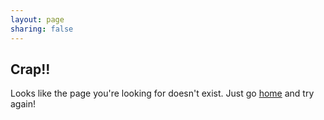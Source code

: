 ```yaml
---
layout: page
sharing: false
---
```


## Crap!!
Looks like the page you're looking for doesn't exist. Just go [home](/) and try again!